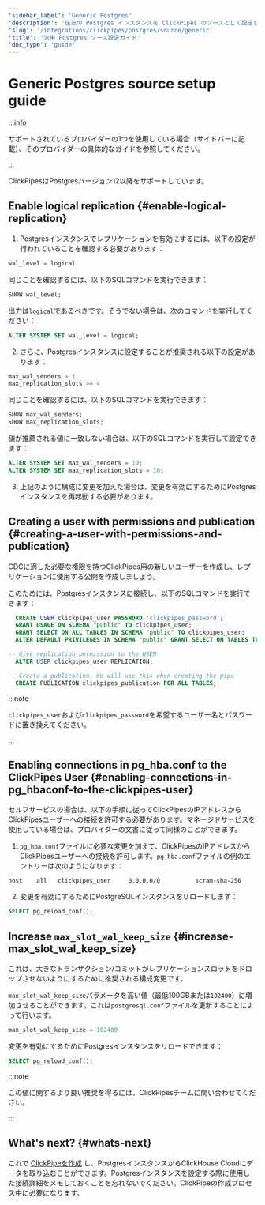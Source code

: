 ```yaml
---
'sidebar_label': 'Generic Postgres'
'description': '任意の Postgres インスタンスを ClickPipes のソースとして設定します'
'slug': '/integrations/clickpipes/postgres/source/generic'
'title': '汎用 Postgres ソース設定ガイド'
'doc_type': 'guide'
---
```



# Generic Postgres source setup guide

:::info

サポートされているプロバイダーの1つを使用している場合（サイドバーに記載）、そのプロバイダーの具体的なガイドを参照してください。

:::

ClickPipesはPostgresバージョン12以降をサポートしています。

## Enable logical replication {#enable-logical-replication}

1. Postgresインスタンスでレプリケーションを有効にするには、以下の設定が行われていることを確認する必要があります：

```sql
wal_level = logical
```
   同じことを確認するには、以下のSQLコマンドを実行できます：
```sql
SHOW wal_level;
```

   出力は`logical`であるべきです。そうでない場合は、次のコマンドを実行してください：
```sql
ALTER SYSTEM SET wal_level = logical;
```

2. さらに、Postgresインスタンスに設定することが推奨される以下の設定があります：
```sql
max_wal_senders > 1
max_replication_slots >= 4
```
   同じことを確認するには、以下のSQLコマンドを実行できます：
```sql
SHOW max_wal_senders;
SHOW max_replication_slots;
```

   値が推薦される値に一致しない場合は、以下のSQLコマンドを実行して設定できます：
```sql
ALTER SYSTEM SET max_wal_senders = 10;
ALTER SYSTEM SET max_replication_slots = 10;
```
3. 上記のように構成に変更を加えた場合は、変更を有効にするためにPostgresインスタンスを再起動する必要があります。

## Creating a user with permissions and publication {#creating-a-user-with-permissions-and-publication}

CDCに適した必要な権限を持つClickPipes用の新しいユーザーを作成し、レプリケーションに使用する公開を作成しましょう。

このためには、Postgresインスタンスに接続し、以下のSQLコマンドを実行できます：
```sql
  CREATE USER clickpipes_user PASSWORD 'clickpipes_password';
  GRANT USAGE ON SCHEMA "public" TO clickpipes_user;
  GRANT SELECT ON ALL TABLES IN SCHEMA "public" TO clickpipes_user;
  ALTER DEFAULT PRIVILEGES IN SCHEMA "public" GRANT SELECT ON TABLES TO clickpipes_user;

-- Give replication permission to the USER
  ALTER USER clickpipes_user REPLICATION;

-- Create a publication. We will use this when creating the pipe
  CREATE PUBLICATION clickpipes_publication FOR ALL TABLES;
```
:::note

`clickpipes_user`および`clickpipes_password`を希望するユーザー名とパスワードに置き換えてください。

:::

## Enabling connections in pg_hba.conf to the ClickPipes User {#enabling-connections-in-pg_hbaconf-to-the-clickpipes-user}

セルフサービスの場合は、以下の手順に従ってClickPipesのIPアドレスからClickPipesユーザーへの接続を許可する必要があります。マネージドサービスを使用している場合は、プロバイダーの文書に従って同様のことができます。

1. `pg_hba.conf`ファイルに必要な変更を加えて、ClickPipesのIPアドレスからClickPipesユーザーへの接続を許可します。`pg_hba.conf`ファイルの例のエントリーは次のようになります：
```response
host    all   clickpipes_user     0.0.0.0/0          scram-sha-256
```

2. 変更を有効にするためにPostgreSQLインスタンスをリロードします：
```sql
SELECT pg_reload_conf();
```

## Increase `max_slot_wal_keep_size` {#increase-max_slot_wal_keep_size}

これは、大きなトランザクション/コミットがレプリケーションスロットをドロップさせないようにするために推奨される構成変更です。

`max_slot_wal_keep_size`パラメータを高い値（最低100GBまたは`102400`）に増加させることができます。これは`postgresql.conf`ファイルを更新することによって行います。

```sql
max_slot_wal_keep_size = 102400
```

変更を有効にするためにPostgresインスタンスをリロードできます：
```sql
SELECT pg_reload_conf();
```

:::note

この値に関するより良い推奨を得るには、ClickPipesチームに問い合わせてください。

:::

## What's next? {#whats-next}

これで [ClickPipeを作成](../index.md) し、PostgresインスタンスからClickHouse Cloudにデータを取り込むことができます。Postgresインスタンスを設定する際に使用した接続詳細をメモしておくことを忘れないでください。ClickPipeの作成プロセス中に必要になります。
